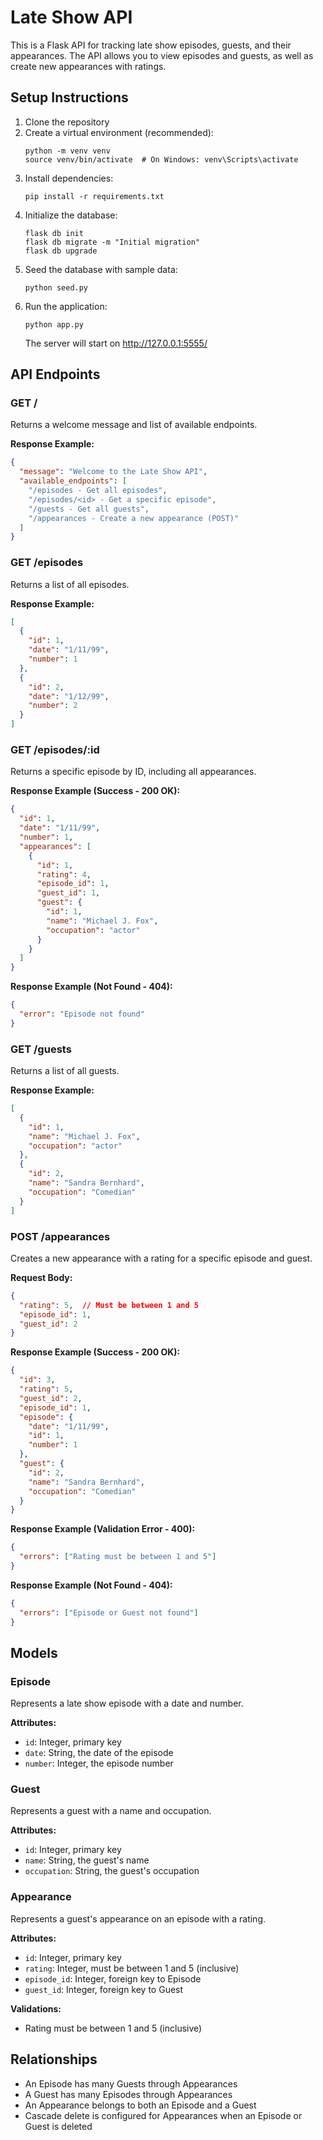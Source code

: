 # Late Show API

This is a Flask API for tracking late show episodes, guests, and their appearances. The API allows you to view episodes and guests, as well as create new appearances with ratings.

## Setup Instructions

1. Clone the repository
2. Create a virtual environment (recommended):
   ```
   python -m venv venv
   source venv/bin/activate  # On Windows: venv\Scripts\activate
   ```
3. Install dependencies:
   ```
   pip install -r requirements.txt
   ```
4. Initialize the database:
   ```
   flask db init
   flask db migrate -m "Initial migration"
   flask db upgrade
   ```
5. Seed the database with sample data:
   ```
   python seed.py
   ```
6. Run the application:
   ```
   python app.py
   ```
   The server will start on http://127.0.0.1:5555/

## API Endpoints

### GET /
Returns a welcome message and list of available endpoints.

**Response Example:**
```json
{
  "message": "Welcome to the Late Show API",
  "available_endpoints": [
    "/episodes - Get all episodes",
    "/episodes/<id> - Get a specific episode",
    "/guests - Get all guests",
    "/appearances - Create a new appearance (POST)"
  ]
}
```

### GET /episodes
Returns a list of all episodes.

**Response Example:**
```json
[
  {
    "id": 1,
    "date": "1/11/99",
    "number": 1
  },
  {
    "id": 2,
    "date": "1/12/99",
    "number": 2
  }
]
```

### GET /episodes/:id
Returns a specific episode by ID, including all appearances.

**Response Example (Success - 200 OK):**
```json
{
  "id": 1,
  "date": "1/11/99",
  "number": 1,
  "appearances": [
    {
      "id": 1,
      "rating": 4,
      "episode_id": 1,
      "guest_id": 1,
      "guest": {
        "id": 1,
        "name": "Michael J. Fox",
        "occupation": "actor"
      }
    }
  ]
}
```

**Response Example (Not Found - 404):**
```json
{
  "error": "Episode not found"
}
```

### GET /guests
Returns a list of all guests.

**Response Example:**
```json
[
  {
    "id": 1,
    "name": "Michael J. Fox",
    "occupation": "actor"
  },
  {
    "id": 2,
    "name": "Sandra Bernhard",
    "occupation": "Comedian"
  }
]
```

### POST /appearances
Creates a new appearance with a rating for a specific episode and guest.

**Request Body:**
```json
{
  "rating": 5,  // Must be between 1 and 5
  "episode_id": 1,
  "guest_id": 2
}
```

**Response Example (Success - 200 OK):**
```json
{
  "id": 3,
  "rating": 5,
  "guest_id": 2,
  "episode_id": 1,
  "episode": {
    "date": "1/11/99",
    "id": 1,
    "number": 1
  },
  "guest": {
    "id": 2,
    "name": "Sandra Bernhard",
    "occupation": "Comedian"
  }
}
```

**Response Example (Validation Error - 400):**
```json
{
  "errors": ["Rating must be between 1 and 5"]
}
```

**Response Example (Not Found - 404):**
```json
{
  "errors": ["Episode or Guest not found"]
}
```

## Models

### Episode
Represents a late show episode with a date and number.

**Attributes:**
- `id`: Integer, primary key
- `date`: String, the date of the episode
- `number`: Integer, the episode number

### Guest
Represents a guest with a name and occupation.

**Attributes:**
- `id`: Integer, primary key
- `name`: String, the guest's name
- `occupation`: String, the guest's occupation

### Appearance
Represents a guest's appearance on an episode with a rating.

**Attributes:**
- `id`: Integer, primary key
- `rating`: Integer, must be between 1 and 5 (inclusive)
- `episode_id`: Integer, foreign key to Episode
- `guest_id`: Integer, foreign key to Guest

**Validations:**
- Rating must be between 1 and 5 (inclusive)

## Relationships

- An Episode has many Guests through Appearances
- A Guest has many Episodes through Appearances
- An Appearance belongs to both an Episode and a Guest
- Cascade delete is configured for Appearances when an Episode or Guest is deleted
